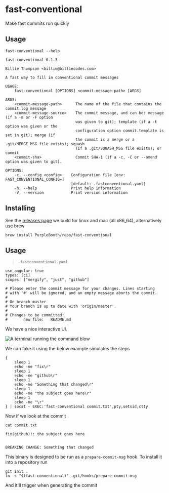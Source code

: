 # fast-conventional

Make fast commits run quickly

## Usage

``` shell,script(name="help",expected_exit_code=0)
fast-conventional --help
```

``` text,verify(script_name="help",stream=stdout)
fast-conventional 0.1.3

Billie Thompson <billie@billiecodes.com>

A fast way to fill in conventional commit messages

USAGE:
    fast-conventional [OPTIONS] <commit-message-path> [ARGS]

ARGS:
    <commit-message-path>      The name of the file that contains the commit log message
    <commit-message-source>    The commit message, and can be: message (if a -m or -F option
                               was given to git); template (if a -t option was given or the
                               configuration option commit.template is set in git); merge (if
                               the commit is a merge or a .git/MERGE_MSG file exists); squash
                               (if a .git/SQUASH_MSG file exists); or commit
    <commit-sha>               Commit SHA-1 (if a -c, -C or --amend option was given to git).

OPTIONS:
    -c, --config <config>    Configuration file [env: FAST_CONVENTIONAL_CONFIG=]
                             [default: .fastconventional.yaml]
    -h, --help               Print help information
    -V, --version            Print version information
```

## Installing

See the [releases
page](https://github.com/PurpleBooth/fast-conventional/releases/latest)
we build for linux and mac (all x86_64), alternatively use brew

``` shell,skip()
brew install PurpleBooth/repo/fast-conventional
```

## Usage

> `.fastconventional.yaml`

``` yaml,file(path=".fastconventional.yaml")
use_angular: true
types: [ci]
scopes: ["mergify", "just", "github"]
```

``` text,file(path="commit.txt")
# Please enter the commit message for your changes. Lines starting
# with '#' will be ignored, and an empty message aborts the commit.
#
# On branch master
# Your branch is up to date with 'origin/master'.
#
# Changes to be committed:
#       new file:   README.md
```

We have a nice interactive UI.

![A terminal running the command
blow](demo.gif "A demo of the app running")

We can fake it using the below example simulates the steps

``` shell,script(name="full")
{
    sleep 1
    echo -ne "fix\r"
    sleep 1
    echo -ne "github\r"
    sleep 1
    echo -ne "Something that changed\r"
    sleep 1
    echo -ne "the subject goes here\r"
    sleep 1
    echo -ne "\r"
} | socat - EXEC:'fast-conventional commit.txt',pty,setsid,ctty
```

Now if we look at the commit

``` shell,script(name="cat-file")
cat commit.txt
```

``` text,verify(name="cat-file")
fix(github)!: the subject goes here


BREAKING CHANGE: Something that changed
```

This binary is designed to be run as a `prepare-commit-msg` hook. To
install it into a repository run

``` shell,script(name="installing")
git init .
ln -s "$(fast-conventional)" .git/hooks/prepare-commit-msg
```

And it'll trigger when generating the commit
